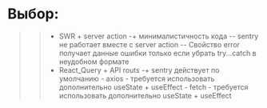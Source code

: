 # Выбор:
>>  - SWR + server action
        -+ минималистичность кода
		-- sentry не работает вместе с server action
		-- Свойство error получает данные ошибки только если убрать try...catch в неудобном формате
>>  - React_Query + API routs
        -+ sentry действует по умолчанию
    - axios
        - требуется использовать дополнительно useState + useEffect
    - fetch
        - требуется использовать дополнительно useState + useEffect
